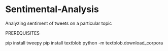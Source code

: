 # Sentimental-Analysis
Analyzing sentiment of tweets on a particular topic


PREREQUISITES

pip install tweepy
pip install textblob
python -m textblob.download_corpora

